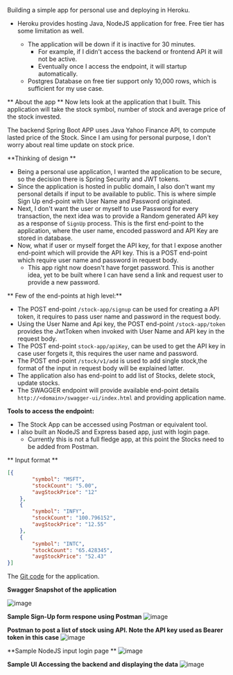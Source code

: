 Building a simple app for personal use and deploying in Heroku.

 - Heroku provides hosting Java, NodeJS application for free. Free tier has some limitation as well.

   - The application will be down if it is inactive for 30 minutes. 
       - For example, if I didn't access the backend or frontend API it will not be active. 
       - Eventually once I access the endpoint, it will startup automatically.
   - Postgres Database on free tier support only 10,000 rows, which is sufficient for my use case.
   
** About the app **
Now lets look at the application that I built. This application will take the stock symbol, number of stock and average price of the stock invested. 

The backend Spring Boot APP uses Java Yahoo Finance API, to compute lasted price of the Stock. Since I am using for personal purpose, I don't worry about real time update on stock price.
 
**Thinking of design **
 
  - Being a personal use application, I wanted the application to be secure, so the decision there is Spring Security and JWT tokens.
  - Since the application is hosted in public domain, I also don't want my personal details if input to be available to public. This is where simple Sign Up end-point with User Name and Password originated.
  - Next, I don't want the user or myself to use Password for every transaction, the next idea was to provide a Random generated API key as a response of `SignUp` process. This is the first end-point to the application, where the user name, encoded password and API Key are stored in database.
  - Now, what if user or myself forget the API key, for that I expose another end-point which will provide the API key. This is a POST end-point which require user name and password in request body.
     - This app right now doesn't have forget password. This is another idea, yet to be built where I can have send a link and request user to provide a new password.
  

** Few of the end-points at high level:**

 - The POST end-point `/stock-app/signup` can be used for creating a API token, it requires to pass user name and password in the request body.
 - Using the User Name and Api key, the POST end-point `/stock-app/token` provides the JwtToken when invoked with User Name and API key in the request body.
 - The POST end-point `stock-app/apiKey`, can be used to get the API key in case user forgets it, this requires the user name and password.
 - The POST end-point `/stock/v1/add` is used to add single stock,the format of the input in request body will be explained latter.
 - The application also has end-point to add list of Stocks, delete stock, update stocks.
 - The SWAGGER endpoint will provide available end-point details `http://<domain>/swagger-ui/index.html` and providing application name.

**Tools to access the endpoint:**

  - The Stock App can be accessed using Postman or equivalent tool.
  - I also built an NodeJS and Express based app, just with login page.
      - Currently this is not a full fledge app, at this point the Stocks need to be added from Postman.

** Input format **
```json
[{
		"symbol": "MSFT",
		"stockCount": "5.00",
		"avgStockPrice": "12"
	},
	{
		"symbol": "INFY",
		"stockCount": "100.796152",
		"avgStockPrice": "12.55"
	},
	{
		"symbol": "INTC",
		"stockCount": "65.428345",
		"avgStockPrice": "52.43"
}]
```

The [Git code](https://github.com/thirumurthis/stock-api#readme) for the application.

**Swagger Snapshot of the application**

![image](https://user-images.githubusercontent.com/6425536/152632205-78700a1a-dd1f-4599-8240-9413214a3144.png)

**Sample Sign-Up form respone using Postman**
![image](https://user-images.githubusercontent.com/6425536/152632464-7f732bb1-9a46-444c-9182-9f4453e9a579.png)

**Postman to post a list of stock using API. Note the API key used as Bearer token in this case**
![image](https://user-images.githubusercontent.com/6425536/152632936-f735d592-45a4-4fb6-8473-2c030a10eb01.png)


**Sample NodeJS input login page **
![image](https://user-images.githubusercontent.com/6425536/152633066-88336748-442f-4837-8dab-c9229abc14a3.png)

**Sample UI Accessing the backend and displaying the data**
![image](https://user-images.githubusercontent.com/6425536/152632992-d388d183-ee29-4430-a055-e2c415b00378.png)


